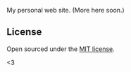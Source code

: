 My personal web site. (More here soon.)

## License

Open sourced under the [MIT license](LICENSE.md).

<3
